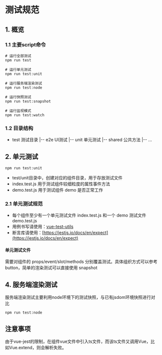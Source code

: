 # 测试规范

## 1. 概览

### 1.1 主要script命令

```
# 运行全部测试
npm run test

# 运行单元测试
npm run test:unit

# 运行服务端渲染测试
npm run test:node

# 运行快照测试
npm run test:snapshot

# 运行监视模式
npm run test:watch
```

### 1.2 目录结构

- test   测试目录
|-- e2e UI测试
|-- unit 单元测试
|-- shared 公共方法
|-- ...

## 2. 单元测试

```
npm run test:unit
```

- test/unit目录中，创建对应的组件目录，用于存放测试文件
- index.test.js 用于测试组件较细粒度的属性事件方法
- demo.test.js 用于测试组件 demo 是否正常工作

### 2.1 单元测试规范
- 每个组件至少有一个单元测试文件 index.test.js 和一个 demo 测试文件 demo.test.js
- 用例书写请使用：[vue-test-utils](https://vue-test-utils.vuejs.org/zh/)
- 断言库请使用：[https://jestjs.io/docs/en/expect](https://jestjs.io/docs/en/expect)

#### 单元测试文件
需要对组件的 props/event/slot/methods 分别覆盖测试。具体组织方式可以参考 button，简单的渲染测试可以直接使用 snapshot

## 4. 服务端渲染测试

服务端渲染测试主要利用node环境下的测试快照，与已有jsdom环境快照进行对比
```
npm run test:node
```

## 注意事项
由于vue-jest的限制，在组件vue文件中引入ts文件，而该ts文件又调用Vue，比如Vue.extend，则会解析失败。
